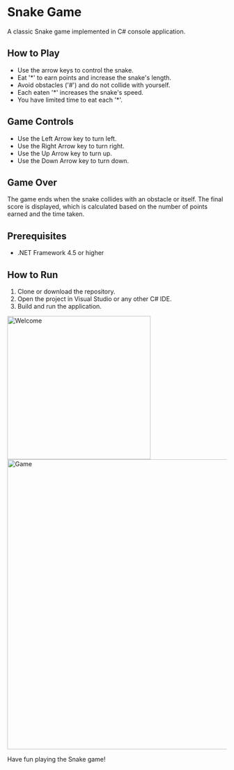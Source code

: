 # Snake Game

A classic Snake game implemented in C# console application.

## How to Play
- Use the arrow keys to control the snake.
- Eat '*' to earn points and increase the snake's length.
- Avoid obstacles ('#') and do not collide with yourself.
- Each eaten '*' increases the snake's speed.
- You have limited time to eat each '*'.

## Game Controls
- Use the Left Arrow key to turn left.
- Use the Right Arrow key to turn right.
- Use the Up Arrow key to turn up.
- Use the Down Arrow key to turn down.

## Game Over
The game ends when the snake collides with an obstacle or itself. The final score is displayed, which is calculated based on the number of points earned and the time taken.

## Prerequisites
- .NET Framework 4.5 or higher

## How to Run
1. Clone or download the repository.
2. Open the project in Visual Studio or any other C# IDE.
3. Build and run the application.

<img width="329" alt="Welcome" src="https://github.com/BialasPiotr/Snake/assets/96840701/0d62a27e-d4f8-421c-a37c-fdc84e9fc5ad">

<img width="666" alt="Game" src="https://github.com/BialasPiotr/Snake/assets/96840701/c2f5bbc0-dd37-43c8-a728-58433b6c9392">


Have fun playing the Snake game!
